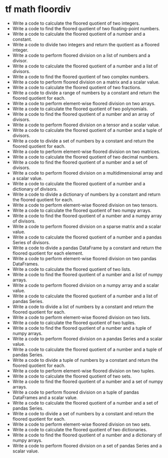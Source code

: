 # tf math floordiv

- Write a code to calculate the floored quotient of two integers.
- Write a code to find the floored quotient of two floating-point numbers.
- Write a code to calculate the floored quotient of a number and a constant.
- Write a code to divide two integers and return the quotient as a floored integer.
- Write a code to perform floored division on a list of numbers and a divisor.
- Write a code to calculate the floored quotient of a number and a list of divisors.
- Write a code to find the floored quotient of two complex numbers.
- Write a code to perform floored division on a matrix and a scalar value.
- Write a code to calculate the floored quotient of two fractions.
- Write a code to divide a range of numbers by a constant and return the floored quotient for each.
- Write a code to perform element-wise floored division on two arrays.
- Write a code to calculate the floored quotient of two polynomials.
- Write a code to find the floored quotient of a number and an array of divisors.
- Write a code to perform floored division on a tensor and a scalar value.
- Write a code to calculate the floored quotient of a number and a tuple of divisors.
- Write a code to divide a set of numbers by a constant and return the floored quotient for each.
- Write a code to perform element-wise floored division on two matrices.
- Write a code to calculate the floored quotient of two decimal numbers.
- Write a code to find the floored quotient of a number and a set of divisors.
- Write a code to perform floored division on a multidimensional array and a scalar value.
- Write a code to calculate the floored quotient of a number and a dictionary of divisors.
- Write a code to divide a dictionary of numbers by a constant and return the floored quotient for each.
- Write a code to perform element-wise floored division on two tensors.
- Write a code to calculate the floored quotient of two numpy arrays.
- Write a code to find the floored quotient of a number and a numpy array of divisors.
- Write a code to perform floored division on a sparse matrix and a scalar value.
- Write a code to calculate the floored quotient of a number and a pandas Series of divisors.
- Write a code to divide a pandas DataFrame by a constant and return the floored quotient for each element.
- Write a code to perform element-wise floored division on two pandas DataFrames.
- Write a code to calculate the floored quotient of two lists.
- Write a code to find the floored quotient of a number and a list of numpy arrays.
- Write a code to perform floored division on a numpy array and a scalar value.
- Write a code to calculate the floored quotient of a number and a list of pandas Series.
- Write a code to divide a list of numbers by a constant and return the floored quotient for each.
- Write a code to perform element-wise floored division on two lists.
- Write a code to calculate the floored quotient of two tuples.
- Write a code to find the floored quotient of a number and a tuple of numpy arrays.
- Write a code to perform floored division on a pandas Series and a scalar value.
- Write a code to calculate the floored quotient of a number and a tuple of pandas Series.
- Write a code to divide a tuple of numbers by a constant and return the floored quotient for each.
- Write a code to perform element-wise floored division on two tuples.
- Write a code to calculate the floored quotient of two sets.
- Write a code to find the floored quotient of a number and a set of numpy arrays.
- Write a code to perform floored division on a tuple of pandas DataFrames and a scalar value.
- Write a code to calculate the floored quotient of a number and a set of pandas Series.
- Write a code to divide a set of numbers by a constant and return the floored quotient for each.
- Write a code to perform element-wise floored division on two sets.
- Write a code to calculate the floored quotient of two dictionaries.
- Write a code to find the floored quotient of a number and a dictionary of numpy arrays.
- Write a code to perform floored division on a set of pandas Series and a scalar value.